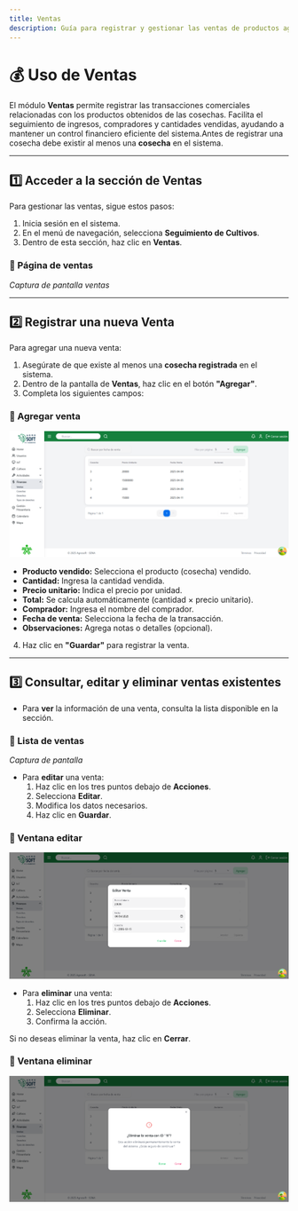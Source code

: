 ```yaml
---
title: Ventas
description: Guía para registrar y gestionar las ventas de productos agrícolas en el sistema.
---
```


# 💰 Uso de Ventas

El módulo **Ventas** permite registrar las transacciones comerciales relacionadas con los productos obtenidos de las cosechas. Facilita el seguimiento de ingresos, compradores y cantidades vendidas, ayudando a mantener un control financiero eficiente del sistema.Antes de registrar una cosecha debe existir al menos una **cosecha** en el sistema.

---

## 1️⃣ Acceder a la sección de Ventas

Para gestionar las ventas, sigue estos pasos:

1. Inicia sesión en el sistema.
2. En el menú de navegación, selecciona **Seguimiento de Cultivos**.
3. Dentro de esta sección, haz clic en **Ventas**.

### 📸 Página de ventas  
*Captura de pantalla ventas*

---

## 2️⃣ Registrar una nueva Venta

Para agregar una nueva venta:

1. Asegúrate de que existe al menos una **cosecha registrada** en el sistema.
2. Dentro de la pantalla de **Ventas**, haz clic en el botón **"Agregar"**.
3. Completa los siguientes campos:

### 📸 Agregar venta  
![Captura de pantalla de registro desechos](../../../../public/ventas.png) 


- **Producto vendido:** Selecciona el producto (cosecha) vendido.
- **Cantidad:** Ingresa la cantidad vendida.
- **Precio unitario:** Indica el precio por unidad.
- **Total:** Se calcula automáticamente (cantidad × precio unitario).
- **Comprador:** Ingresa el nombre del comprador.
- **Fecha de venta:** Selecciona la fecha de la transacción.
- **Observaciones:** Agrega notas o detalles (opcional).

4. Haz clic en **"Guardar"** para registrar la venta.

---

## 3️⃣ Consultar, editar y eliminar ventas existentes

- Para **ver** la información de una venta, consulta la lista disponible en la sección.

### 📸 Lista de ventas  
*Captura de pantalla*

- Para **editar** una venta:
  1. Haz clic en los tres puntos debajo de **Acciones**.
  2. Selecciona **Editar**.
  3. Modifica los datos necesarios.
  4. Haz clic en **Guardar**.

### 📸 Ventana editar  
![Captura de pantalla de registro desechos](../../../../public/eventa.png) 


- Para **eliminar** una venta:
  1. Haz clic en los tres puntos debajo de **Acciones**.
  2. Selecciona **Eliminar**.
  3. Confirma la acción.

Si no deseas eliminar la venta, haz clic en **Cerrar**.

### 📸 Ventana eliminar  
![Captura de pantalla de registro desechos](../../../../public/elventa.png) 

